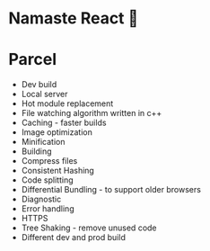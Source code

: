 # Namaste React 🚀

# Parcel

- Dev build
- Local server
- Hot module replacement
- File watching algorithm written in c++
- Caching - faster builds
- Image optimization
- Minification
- Building
- Compress files
- Consistent Hashing
- Code splitting
- Differential Bundling - to support older browsers
- Diagnostic
- Error handling
- HTTPS
- Tree Shaking - remove unused code
- Different dev and prod build
